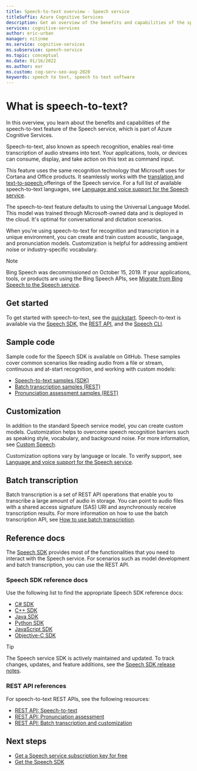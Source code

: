```yaml
---
title: Speech-to-text overview - Speech service
titleSuffix: Azure Cognitive Services
description: Get an overview of the benefits and capabilities of the speech-to-text feature of the Speech Service.
services: cognitive-services
author: eric-urban
manager: nitinme
ms.service: cognitive-services
ms.subservice: speech-service
ms.topic: conceptual
ms.date: 01/16/2022
ms.author: eur
ms.custom: cog-serv-seo-aug-2020
keywords: speech to text, speech to text software
---
```


# What is speech-to-text?

In this overview, you learn about the benefits and capabilities of the speech-to-text feature of the Speech service, which is part of Azure Cognitive Services.

Speech-to-text, also known as speech recognition, enables real-time transcription of audio streams into text. Your applications, tools, or devices can consume, display, and take action on this text as command input. 

This feature uses the same recognition technology that Microsoft uses for Cortana and Office products. It seamlessly works with the <a href="./speech-translation.md" target="_blank">translation </a> and <a href="./text-to-speech.md" target="_blank">text-to-speech </a> offerings of the Speech service. For a full list of available speech-to-text languages, see [Language and voice support for the Speech service](language-support.md#speech-to-text).

The speech-to-text feature defaults to using the Universal Language Model. This model was trained through Microsoft-owned data and is deployed in the cloud. It's optimal for conversational and dictation scenarios. 

When you're using speech-to-text for recognition and transcription in a unique environment, you can create and train custom acoustic, language, and pronunciation models. Customization is helpful for addressing ambient noise or industry-specific vocabulary.

> [!NOTE]
> Bing Speech was decommissioned on October 15, 2019. If your applications, tools, or products are using the Bing Speech APIs, see [Migrate from Bing Speech to the Speech service](how-to-migrate-from-bing-speech.md).

## Get started

To get started with speech-to-text, see the [quickstart](get-started-speech-to-text.md). Speech-to-text is available via the [Speech SDK](speech-sdk.md), the [REST API](rest-speech-to-text.md#pronunciation-assessment-parameters), and the [Speech CLI](spx-overview.md).

## Sample code

Sample code for the Speech SDK is available on GitHub. These samples cover common scenarios like reading audio from a file or stream, continuous and at-start recognition, and working with custom models:

- [Speech-to-text samples (SDK)](https://github.com/Azure-Samples/cognitive-services-speech-sdk)
- [Batch transcription samples (REST)](https://github.com/Azure-Samples/cognitive-services-speech-sdk/tree/master/samples/batch)
- [Pronunciation assessment samples (REST)](rest-speech-to-text.md#pronunciation-assessment-parameters)

## Customization

In addition to the standard Speech service model, you can create custom models. Customization helps to overcome speech recognition barriers such as speaking style, vocabulary, and background noise. For more information, see [Custom Speech](./custom-speech-overview.md). 

Customization options vary by language or locale. To verify support, see [Language and voice support for the Speech service](./language-support.md).

## Batch transcription

Batch transcription is a set of REST API operations that enable you to transcribe a large amount of audio in storage. You can point to audio files with a shared access signature (SAS) URI and asynchronously receive transcription results. For more information on how to use the batch transcription API, see [How to use batch transcription](batch-transcription.md).

## Reference docs

The [Speech SDK](speech-sdk.md) provides most of the functionalities that you need to interact with the Speech service. For scenarios such as model development and batch transcription, you can use the REST API.

### Speech SDK reference docs

Use the following list to find the appropriate Speech SDK reference docs:

- <a href="https://aka.ms/csspeech/csharpref" target="_blank" rel="noopener">C# SDK </a>
- <a href="https://aka.ms/csspeech/cppref" target="_blank" rel="noopener">C++ SDK </a>
- <a href="https://aka.ms/csspeech/javaref" target="_blank" rel="noopener">Java SDK </a>
- <a href="https://aka.ms/csspeech/pythonref" target="_blank" rel="noopener">Python SDK</a>
- <a href="https://aka.ms/csspeech/javascriptref" target="_blank" rel="noopener">JavaScript SDK</a>
- <a href="https://aka.ms/csspeech/objectivecref" target="_blank" rel="noopener">Objective-C SDK </a>

> [!TIP]
> The Speech service SDK is actively maintained and updated. To track changes, updates, and feature additions, see the [Speech SDK release notes](releasenotes.md).

### REST API references

For speech-to-text REST APIs, see the following resources:

- [REST API: Speech-to-text](rest-speech-to-text.md)
- [REST API: Pronunciation assessment](rest-speech-to-text.md#pronunciation-assessment-parameters)
- <a href="https://westus.dev.cognitive.microsoft.com/docs/services/speech-to-text-api-v3-0" target="_blank" rel="noopener">REST API: Batch transcription and customization </a>

## Next steps

- [Get a Speech service subscription key for free](overview.md#try-the-speech-service-for-free)
- [Get the Speech SDK](speech-sdk.md)
